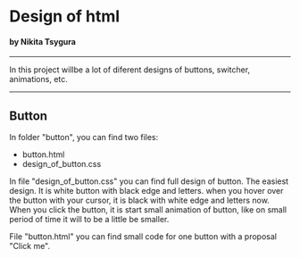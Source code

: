 <h1>Design of html</h1>
<h4>by Nikita Tsygura</h4>
<hr>

In this project willbe a lot of diferent designs of buttons, switcher, animations, etc.
<hr>

<h2>Button</h2>
In folder "button", you can find two files:
<ul>
   <li>button.html</li>
   <li>design_of_button.css</li>
</ul>

In file "design_of_button.css" you can find full design of button. The easiest design. It is white button with black edge and letters. when you hover over the button with your cursor, it is black with white edge and letters now. When you click the button, it is start small animation of button, like on small period of time it will to be a little be smaller.

File "button.html" you can find small code for one button with a proposal "Click me".